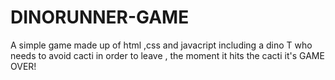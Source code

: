 # DINORUNNER-GAME
A simple game made up of html ,css and javacript including a dino T who needs to avoid cacti in order to leave , the moment it hits the cacti it's GAME OVER!
